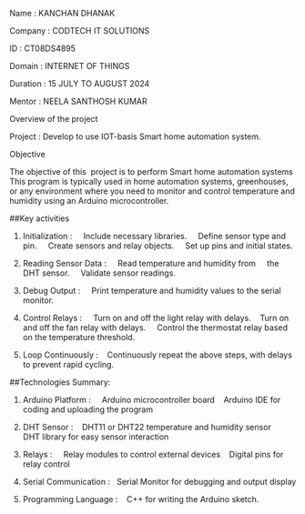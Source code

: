 Name : KANCHAN DHANAK 

Company : CODTECH IT SOLUTIONS 

ID : CT08DS4895

Domain : INTERNET OF THINGS 

Duration : 15 JULY TO AUGUST 2024

Mentor : NEELA SANTHOSH KUMAR 


Overview of the project 

Project : Develop to use IOT-basis Smart home automation system.

Objective 

The objective of this  project is to perform Smart home automation systems This program is typically used in home automation systems, greenhouses, or any environment where you need to monitor and control temperature and humidity using an Arduino microcontroller.

##Key activities 

1. Initialization :
    Include necessary libraries.
    Define sensor type and pin.
    Create sensors and relay objects.
    Set up pins and initial states.

2. Reading Sensor Data :
    Read temperature and humidity from     the DHT sensor.
    Validate sensor readings.

3. Debug Output :
    Print temperature and humidity values to the serial monitor.

4. Control Relays :
    Turn on and off the light relay with delays.
   Turn on and off the fan relay with delays.
    Control the thermostat relay based on the temperature threshold.

5. Loop Continuously :
   Continuously repeat the above steps, with delays to prevent rapid cycling.

##Technologies Summary:

1. Arduino Platform :
    Arduino microcontroller board
   Arduino IDE for coding and uploading the program

2. DHT Sensor :
   DHT11 or DHT22 temperature and humidity sensor
    DHT library for easy sensor interaction

3. Relays :
    Relay modules to control external devices
   Digital pins for relay control

4. Serial Communication :
  Serial Monitor for debugging and output display

5. Programming Language :
   C++ for writing the Arduino sketch.
   
